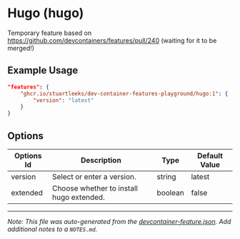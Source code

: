 
# Hugo (hugo)

Temporary feature based on https://github.com/devcontainers/features/pull/240 (waiting for it to be merged!)

## Example Usage

```json
"features": {
    "ghcr.io/stuartleeks/dev-container-features-playground/hugo:1": {
        "version": "latest"
    }
}
```

## Options

| Options Id | Description | Type | Default Value |
|-----|-----|-----|-----|
| version | Select or enter a version. | string | latest |
| extended | Choose whether to install hugo extended. | boolean | false |



---

_Note: This file was auto-generated from the [devcontainer-feature.json](https://github.com/stuartleeks/dev-container-features-playground/blob/main/src/hugo/devcontainer-feature.json).  Add additional notes to a `NOTES.md`._
